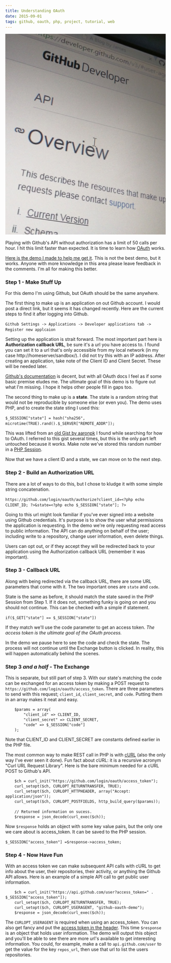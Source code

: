 ```yaml
---
title: Understanding OAuth
date: 2015-09-01
tags: github, oauth, php, project, tutorial, web
---
```


![Totally took a picture of the screen with my phone--trendy.][pic-1]

Playing with Github's API without authorization has a limit of 50 calls per hour. I hit this limit
faster than expected. It is time to learn how [OAuth][link-1] works.

[Here is the demo I made to help me get it][link-2]. This is not the best demo, but it works. Anyone
with more knowledge in this area please leave feedback in the comments. I'm all for making this
better.

### Step 1 - Make Stuff Up

For this demo I'm using Github, but OAuth should be the same anywhere.

<!-- more -->

The first thing to make up is an application on out Github account. I would post a direct link, but
it seems it has changed recently. Here are the current steps to find it after logging into Github.

`Github Settings -> Applications -> Developer applications tab -> Register new applcaion`

Setting up the application is strait forward. The most important part here is **Authorization
callback URL**, be sure it's a url you have access to. I found you can set it to a url that's only
accessible from my local network (in my case http://homeserver/sandbox/). I did not try this with an
IP address. After creating an application, take note of the Client ID and Client Secret. These will
be needed later.

[Github's documentation][link-3] is decent, but with all OAuth docs I feel as if some basic premise
eludes me. The ultimate goal of this demo is to figure out what I'm missing. I hope it helps other
people fill in gaps too.

The second thing to make up is a **state**. The state is a random string that would not be
reproducible by someone else (or even you). The demo uses PHP, and to create the state sting I used
this:

`$_SESSION["state"] = hash("sha256", microtime(TRUE).rand().$_SERVER["REMOTE_ADDR"]);`

This was lifted from an [old Gist by aaronpk][link-4] I found while searching for how to OAuth. I
referred to this gist several times, but this is the only part left untouched because it works. Make
note we've stored this random number in a [PHP Session][link-5].

Now that we have a client ID and a state, we can move on to the next step.

### Step 2 - Build an Authorization URL

There are a lot of ways to do this, but I chose to kludge it with some simple string concatenation.

`https://github.com/login/oauth/authorize?client_id=<?php echo CLIENT_ID; ?>&state=<?php echo $_SESSION["state"]; ?>`

Going to this url might look familiar if you've ever signed into a website using Github credentials.
It's purpose is to show the user what permissions the application is requesting. In the demo we're
only requesting read access to public information. The API can do anything on behalf of the user;
including write to a repository, change user information, even delete things.

Users can opt out, or if they accept they will be redirected back to your application using the
Authorization callback URL (remember it was important).

### Step 3 - Callback URL

Along with being redirected via the callback URL, there are some URL parameters that come with it.
The two important ones are `state` and `code`.

State is the same as before, it should match the state saved in the PHP Session from Step 1. If it
does not, something funky is going on and you should not continue. This can be checked with a simple
if statement.

`if($_GET["state"] == $_SESSION["state"])`

If they match we'll use the code parameter to get an access token. _The access token is the ultimate
goal of the OAuth process._

In the demo we pause here to see the code and check the state. The process will not continue until
the Exchange button is clicked. In reality, this will happen automatically behind the scenes.

### Step 3 _and a half_ - The Exchange

This is separate, but still part of step 3. With our state's matching the code can be exchanged for
an access token by making a POST request to `https://github.com/login/oauth/access_token`. There are
three parameters to send with this request; `client_id`, `client_secret`, and `code`. Putting them
in an array makes it neat and easy.

```
    $params = array(
        "client_id" => CLIENT_ID,
        "client_secret" => CLIENT_SECRET,
        "code" => $_SESSION["code"]
    );
```

Note that CLIENT_ID and CLIENT_SECRET are constants defined earlier in the PHP file.

The most common way to make REST call in PHP is with [cURL][link-6] (also the only way I've ever
seen it done). Fun fact about cURL: it is a recursive acronym "Curl URL Request Library". Here is
the bare minimum needed for a cURL POST to Github's API.

```
    $ch = curl_init("https://github.com/login/oauth/access_token");
    curl_setopt($ch, CURLOPT_RETURNTRANSFER, TRUE);
    curl_setopt($ch, CURLOPT_HTTPHEADER, array("Accept: application/json"));
    curl_setopt($ch, CURLOPT_POSTFIELDS, http_build_query($params));

    // Returned information on sucess.
    $response = json_decode(curl_exec($ch));
```

Now `$response` holds an object with some key value pairs, but the only one we care about is
access_token. It can be saved to the PHP session.

`$_SESSION["access_token"] =$response->access_token;`

### Step 4 - Now Have Fun

With an access token we can make subsequent API calls with cURL to get info about the user, their
repositories, their activity, or anything the Github API allows. Here is an example of a simple
API call to get public user information.

```
    $ch = curl_init("https://api.github.com/user?access_token=" . $_SESSION["access_token"]);
    curl_setopt($ch, CURLOPT_RETURNTRANSFER, TRUE);
    curl_setopt($ch, CURLOPT_USERAGENT, "github-oauth-demo");
    $response = json_decode(curl_exec($ch));
```

The `CURLOPT_USERAGENT` is required when using an access_token. You can also get fancy and put the
[access token in the header][link-7]. This time `$response` is an object that holds user information. The demo
will output this object and you'll be able to see there are more url's available to get interesting
information. You could, for example, make a call to `api.github.com/user` to get the value for the
key `repos_url`, then use that url to list the users repositories.

[pic-1]: ../images/IMG_20150829_122938.jpg "OAuth can be daunting"
[link-1]: https://en.wikipedia.org/wiki/OAuth
[link-2]: http://geekwagon.net/projects/github-oauth-demo/
[link-3]: https://developer.github.com/v3/oauth/
[link-4]: https://gist.github.com/aaronpk/3612742
[link-5]: http://php.net/manual/en/session.examples.basic.php
[link-6]: https://en.wikipedia.org/wiki/CURL
[link-7]: https://developer.github.com/v3/oauth/#use-the-access-token-to-access-the-api
